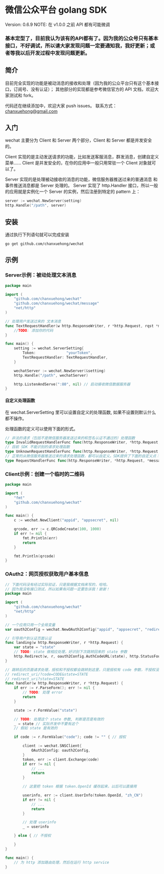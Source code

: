 # 微信公众平台 golang SDK

Version: 0.6.9
NOTE: 在 v1.0.0 之前 API 都有可能微调
### 基本定型了，目前我认为该有的API都有了。因为我的公众号只有基本接口，不好调试，所以请大家发现问题一定要通知我，我好更新；或者等我以后开发过程中发现问题更新。

## 简介

目前完全实现的功能是被动消息的接收和处理（因为我的公众平台只有这个基本接口，订阅号、没有认证）；
其他部分的实现都是参考微信官方的 API 文档，欢迎大家测试和 fork。

代码还在继续添加中，欢迎大家 push issues。
联系方式：chanxuehong@gmail.com

## 入门

wechat 主要分为 Client 和 Server 两个部分，Client 和 Server 都是并发安全的。

Client 实现的是主动发送请求的功能，比如发送客服消息，群发消息，创建自定义菜单......
Client 是并发安全的，在你的应用中一般只用常驻一个 Client 对象就可以了。

Server 实现的是处理被动接收的消息的功能，微信服务器推送过来的普通消息 和 事件推送消息都是 Server 处理的。
Server 实现了 http.Handler 接口，所以一般的应用就是实例化一个 Server 的实例，然后注册到特定的 pattern 上：
```Go
server := wechat.NewServer(setting)
http.Handle("/path", server)
```

## 安装

通过执行下列语句就可以完成安装

	go get github.com/chanxuehong/wechat

## 示例

### Server示例：被动处理文本消息

```Go
package main

import (
	"github.com/chanxuehong/wechat"
	"github.com/chanxuehong/wechat/message"
	"net/http"
)

// 处理用户发送过来的 文本消息
func TextRequestHandler(w http.ResponseWriter, r *http.Request, rqst *message.Request) {
	//TODO: 添加你的代码
}

func main() {
	setting := wechat.ServerSetting{
		Token:              "yourToken",
		TextRequestHandler: TextRequestHandler,
	}

	wechatServer := wechat.NewServer(&setting)
	http.Handle("/path", wechatServer)

	http.ListenAndServe(":80", nil) // 启动接收微信数据服务器
}
```

#### 自定义处理函数
在 wechat.ServerSetting 里可以设置自定义的处理函数, 如果不设置则默认什么都不操作。

处理函数的定义可以使用下面的形式。
```Go
// 非法的请求（包括不是微信服务器发送过来的和签名认证不通过的）处理函数
type InvalidRequestHandlerFunc func(http.ResponseWriter, *http.Request, error)
// 目前 SDK 不能识别的请求处理函数
type UnknownRequestHandlerFunc func(http.ResponseWriter, *http.Request, *message.Request)
// 正常的从微信服务器推送过来的请求处理函数，都可以自定义。SDK提供了下面的自定义点：
type RequestHandlerFunc func(http.ResponseWriter, *http.Request, *message.Request)
```

### Client示例：创建一个临时的二维码

```Go
package main

import (
	"fmt"
	"github.com/chanxuehong/wechat"
)

func main() {
	c := wechat.NewClient("appid", "appsecret", nil)

	qrcode, err := c.QRCodeCreate(100, 1000)
	if err != nil {
		fmt.Println(err)
		return
	}

	fmt.Println(qrcode)
}
```

### OAuth2：网页授权获取用户基本信息

```Go
// 下面代码没有经过实际验证，只是我根据文档来写的，哈哈。
// 因为我没有接口测试，所以如果有问题一定要告诉我！谢谢！
package main

import (
	"github.com/chanxuehong/wechat"
	"net/http"
)

// 一个应用只用一个全局变量
var oauth2Config = wechat.NewOAuth2Config("appid", "appsecret", "redirectURL", "scope0", "scope1")

// 引导用户到认证页面认证
func landing(w http.ResponseWriter, r *http.Request) {
	var state = "state"
	// TODO: state 做相应处理，好识别下次跳转回来的 state 参数
	http.Redirect(w, r, oauth2Config.AuthCodeURL(state), http.StatusFound)
}

// 跳转后的页面请求处理，授权和不授权都会跳转到这里，只是授权有 code 参数，不授权没有
// redirect_uri/?code=CODE&state=STATE
// redirect_uri?state=STATE
func handler(w http.ResponseWriter, r *http.Request) {
	if err := r.ParseForm(); err != nil {
		// TODO: 处理 error
		return
	}

	state := r.FormValue("state")

	// TODO: 处理这个 state 参数, 判断是否是有效的
	_ = state // 实际开发中不要有这个
	// 假如 state 是有效的

	if code := r.FormValue("code"); code != "" { // 授权

		client := wechat.SNSClient{
			OAuth2Config: oauth2Config,
		}
		token, err := client.Exchange(code)
		if err != nil {
			// ...
			return
		}

		// 这里把 token 根据 token.OpenId 缓存起来，以后可以直接用

		userinfo, err := client.UserInfo(token.OpenId, "zh_CN")
		if err != nil {
			// ...
			return
		}

		// 处理 userinfo
		_ = userinfo

	} else { // 不授权

	}
}

func main() {
	// 为 http 添加路由处理，然后在运行 http service
}
```